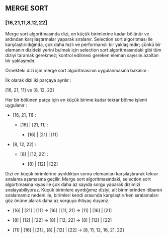 ## MERGE SORT
### [16,21,11,8,12,22] 

Merge sort algoritmasında dizi, en küçük birimlerine kadar bölünür ve ardından karşılaştırmalar yaparak sıralanır. Selection sort algoritması ile karşılaştırıldığında, 
çok daha hızlı ve performanslı bir yaklaşımdır; çünkü bir elemanın dizideki yerini bulmak için selection sort algoritmasındaki gibi tüm diziyi taramak gerekmez; 
kontrol edilmesi gereken eleman sayısını azaltan bir yaklaşmdır.

Örnekteki dizi için merge sort algoritmasının uygulanmasına bakalım :

İlk olarak dizi iki parçaya ayrılır : 

[16, 21, 11] ve [8, 12, 22]

Her bir bölünen parça için en küçük birime kadar tekrar bölme işlemi uygulanır :

- [16, 21, 11] :

  - [16] | [21, 11] :
  
     - [16] | [21] | [11]
 
- [8, 12, 22] :

  - [8] | [12, 22] :
  
    - [8] | [12] | [22]
   
Dizi en küçük birimlerine ayrıldıktan sonra elemanları karşılaştırarak tekrar sıralama aşamasına geçilir. Merge sort algoritmasındaki, selection sort algortimasına
kıyas ile çok daha az sayıda sorgu yaparak dizimizi sıralayabiliyoruz. Küçük birimlere ayırdığımız diziyi, alt birimlerinden itibaren sıralamamız nedeni ile, birimleri kendi arasında karşılaştırırken sıralamaları göz önüne alarak daha az sorguya ihtiyaç duyarız.

  - [16] | [21] | [11] ->  [16] | [11, 21] -> [11] | [16] | [21]  

  - [8] | [12] | [22] ->   [8] | [12, 22]  -> [8] | [12] | [22]

  - [11] | [16] | [21] , [8] | [12] | [22] -> [8, 11, 12, 16, 21, 22]

  
